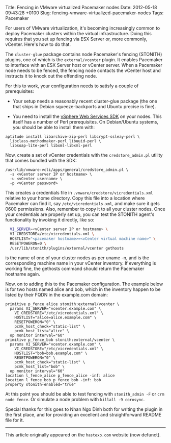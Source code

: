Title: Fencing in VMware virtualized Pacemaker nodes
Date: 2012-05-18 09:43:28 +0100
Slug: fencing-vmware-virtualized-pacemaker-nodes
Tags: Pacemaker

For users of VMware virtualization, it's becoming increasingly common
to deploy Pacemaker clusters within the virtual infrastructure. Doing
this requires that you set up fencing via ESX Server or, more
commonly, vCenter. Here's how to do that.

The `cluster-glue` package contains node Pacemaker's fencing (STONITH)
plugins, one of which is the `external/vcenter` plugin. It enables
Pacemaker to interface with an ESX Server host or vCenter server. When
a Pacemaker node needs to be fenced, the fencing node contacts the
vCenter host and instructs it to knock out the offending node.

For this to work, your configuration needs to satisfy a couple of prerequisites:

- Your setup needs a reasonably recent cluster-glue package (the one
  that ships in Debian squeeze-backports and Ubuntu precise is fine).

- You need to install the [vSphere Web Services
  SDK](http://www.vmware.com/support/developer/vc-sdk/) on your
  nodes. This itself has a number of Perl prerequisites. On
  Debian/Ubuntu systems, you should be able to install them with:

```
aptitude install libarchive-zip-perl libcrypt-ssleay-perl \
  libclass-methodmaker-perl libuuid-perl \
  libsoap-lite-perl libxml-libxml-perl
```

Now, create a set of vCenter credentials with the `credstore_admin.pl`
utility that comes bundled with the SDK:

```
/usr/lib/vmware-vcli/apps/general/credstore_admin.pl \
  -s <vCenter server IP or hostname> \
  -u <vCenter username> \
  -p <vCenter password>
```

This creates a credentials file in
`.vmware/credstore/vicredentials.xml` relative to your home
directory. Copy this file into a location where Pacemaker can find it,
say `/etc/vicredentials.xml`, and make sure it gets 0600
permissions. Also, remember to copy it to all your cluster nodes. Once
your credentials are properly set up, you can test the STONITH agent's
functionality by invoking it directly, like so:

```sh
  VI_SERVER=<vCenter server IP or hostname> \
  VI_CREDSTORE=/etc/vicredentials.xml \
  HOSTLIST="<pacemaker hostname>=<vCenter virtual machine name>" \
  RESETPOWERON=0 \
  /usr/lib/stonith/plugins/external/vcenter gethosts
```

<pacemaker hostname> is the name of one of your cluster nodes as per
uname -n, and <vCenter virtual machine name> is the corresponding
machine name in your vCenter inventory. If everything is working fine,
the gethosts command should return the Pacemaker hostname again.

Now, on to adding this to the Pacemaker configuration. The example
below is for two hosts named alice and bob, which in the inventory
happen to be listed by their FQDN in the example.com domain:

```
primitive p_fence_alice stonith:external/vcenter \
  params VI_SERVER="vcenter.example.com" \
    VI_CREDSTORE="/etc/vicredentials.xml" \
    HOSTLIST="alice=alice.example.com" \
    RESETPOWERON="0" \
    pcmk_host_check="static-list" \
    pcmk_host_list="alice" \
  op monitor interval="60"
primitive p_fence_bob stonith:external/vcenter \
  params VI_SERVER="vcenter.example.com" \
    VI_CREDSTORE="/etc/vicredentials.xml" \
    HOSTLIST="bob=bob.example.com" \
    RESETPOWERON="0" \
    pcmk_host_check="static-list" \
    pcmk_host_list="bob" \
  op monitor interval="60"
location l_fence_alice p_fence_alice -inf: alice
location l_fence_bob p_fence_bob -inf: bob
property stonith-enabled="true"
```

At this point you should be able to test fencing with `stonith_admin
-F` or `crm node fence`. Or simulate a node problem with `killall -9
corosync`.

Special thanks for this goes to Nhan Ngo Dinh both for writing the
plugin in the first place, and for providing an excellent and
straightforward README file for it.
* * *

This article originally appeared on the `hastexo.com` website (now defunct).
